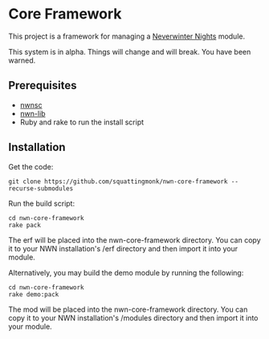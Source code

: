 # Core Framework

This project is a framework for managing a [Neverwinter 
Nights](https://neverwintervault.org) module.

This system is in alpha. Things will change and will break. You have been 
warned.

## Prerequisites
- [nwnsc](https://gitlab.com/glorwinger/nwnsc)
- [nwn-lib](https://github.com/niv/nwn-lib)
- Ruby and rake to run the install script

## Installation
Get the code:
```
git clone https://github.com/squattingmonk/nwn-core-framework --recurse-submodules
```

Run the build script:
```
cd nwn-core-framework
rake pack
```

The erf will be placed into the nwn-core-framework directory. You can copy it 
to your NWN installation's /erf directory and then import it into your module.

Alternatively, you may build the demo module by running the following:
```
cd nwn-core-framework
rake demo:pack
```

The mod will be placed into the nwn-core-framework directory. You can copy it 
to your NWN installation's /modules directory and then import it into your 
module.
